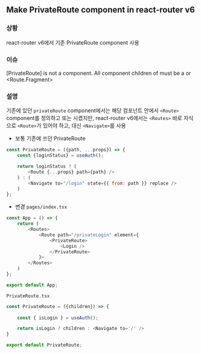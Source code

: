 ## Make PrivateRoute component in react-router v6

### 상황
react-router v6에서 기존 PrivateRoute component 사용

### 이슈
[PrivateRoute] is not a <Route> component. All component children of <Routes> must be a <Route> or <Route.Fragment>

### 설명
기존에 있던 `privateRoute` component에서는 해당 컴포넌트 안에서 `<Route>` component를 정의하고 또는 <Redirect> 시켰지만, 
react-router v6에서는 `<Routes>` 바로 자식으로 `<Route>`가 있어야 하고, <Redirect> 대신 `<Navigate>`를 사용

* 보통 기존에 쓰던 PrivateRoute
``` javascript
const PrivateRoute = ({path, ...props}) => {
    const {loginStatus} = useAuth();

    return loginStatus ? (
        <Route {...props} path={path} />
    ) : (
        <Navigate to="/login" state={{ from: path }} replace />
    )
};
```

* 변경
`pages/index.tsx`
```javascript
const App = () => {
    return (
        <Routes>
            <Route path="/privateLogin" element={
                <PrivateRoute>
                    <Login />
                </PrivateRoute>
            }>
        </Routes>
    )
};

export default App;
```

`PrivateRoute.tsx`
```javascript
const PrivateRoute = ({children}) => {
    
    const { isLogin } = useAuth();

    return isLogin ? children : <Navigate to='/' />
}

export default PrivateRoute;
```
